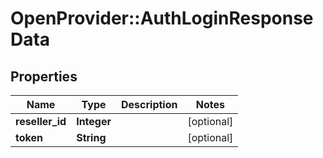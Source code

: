# OpenProvider::AuthLoginResponseData

## Properties
Name | Type | Description | Notes
------------ | ------------- | ------------- | -------------
**reseller_id** | **Integer** |  | [optional] 
**token** | **String** |  | [optional] 

